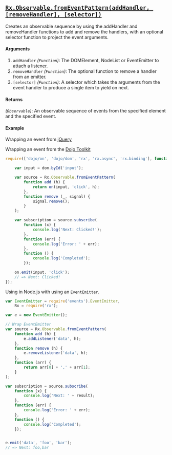 ## [`Rx.Observable.fromEventPattern(addHandler, [removeHandler], [selector])`](https://github.com/Reactive-Extensions/RxJS/blob/master/src/core/linq/observable/fromeventpattern.js)

Creates an observable sequence by using the addHandler and removeHandler functions to add and remove the handlers, with an optional selector function to project the event arguments.

#### Arguments
1. `addHandler` *(`Function`)*: The DOMElement, NodeList or EventEmitter to attach a listener.
2. `removeHandler` *(`Function`)*: The optional function to remove a handler from an emitter.
3. `[selector]` *(`Function`)*: A selector which takes the arguments from the event handler to produce a single item to yield on next.

#### Returns
*(`Observable`)*: An observable sequence of events from the specified element and the specified event.

#### Example

Wrapping an event from [jQuery](http://jquery.com)

[](http://jsbin.com/wihiw/1/embed?js,console)

Wrapping an event from the [Dojo Toolkit](http://dojotoolkit.org)

```js
require(['dojo/on', 'dojo/dom', 'rx', 'rx.async', 'rx.binding'], function (on, dom, rx) {

    var input = dom.byId('input');

    var source = Rx.Observable.fromEventPattern(
        function add (h) {
            return on(input, 'click', h);
        },
        function remove (_, signal) {
            signal.remove();
        }
    );

    var subscription = source.subscribe(
        function (x) {
            console.log('Next: Clicked!');
        },
        function (err) {
            console.log('Error: ' + err);   
        },
        function () {
            console.log('Completed');   
        });

    on.emit(input, 'click');
    // => Next: Clicked!
});
```

Using in Node.js with using an `EventEmitter`.

```js
var EventEmitter = require('events').EventEmitter,
    Rx = require('rx');

var e = new EventEmitter();

// Wrap EventEmitter
var source = Rx.Observable.fromEventPattern(
    function add (h) {
        e.addListener('data', h);
    },
    function remove (h) {
        e.removeListener('data', h);
    },
    function (arr) {
        return arr[0] + ',' + arr[1];
    }
);

var subscription = source.subscribe(
    function (x) {
        console.log('Next: ' + result);
    },
    function (err) {
        console.log('Error: ' + err);   
    },
    function () {
        console.log('Completed');   
    });


e.emit('data', 'foo', 'bar');
// => Next: foo,bar
```